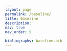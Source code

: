 ```yaml
---
layout: page
permalink: /baseline/
title: Baseline
description:  
nav: true
nav_order: 5

bibliography: baseline.bib
---
```

